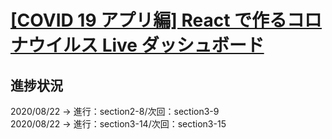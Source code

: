 # [[COVID 19 アプリ編] React で作るコロナウイルス Live ダッシュボード](https://www.udemy.com/share/103t7uCUMecllVRno=/)

## 進捗状況

2020/08/22 -> 進行：section2-8/次回：section3-9     
2020/08/22 -> 進行：section3-14/次回：section3-15       
